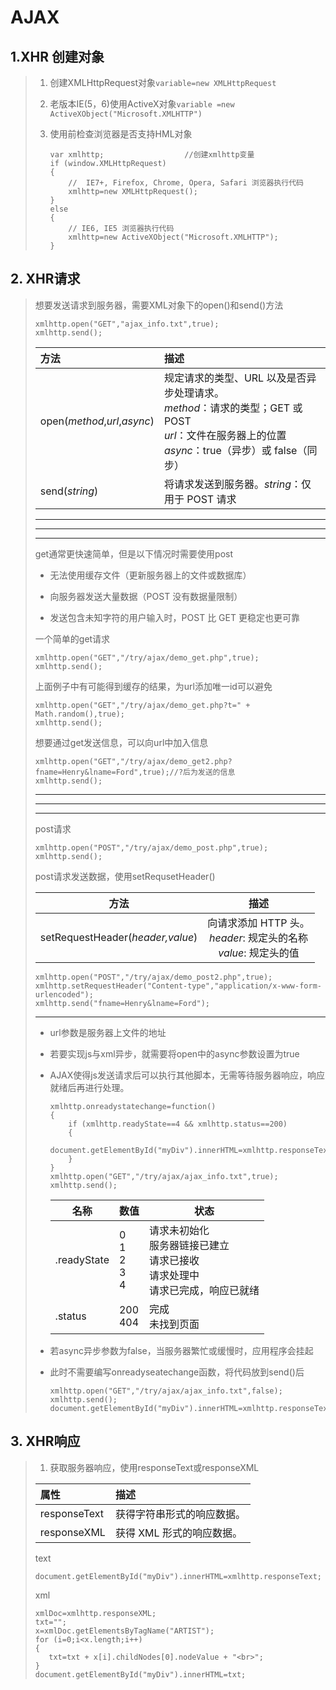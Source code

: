 # AJAX

## 1.XHR 创建对象

> 1. 创建XMLHttpRequest对象```variable=new XMLHttpRequest```
>
> 2. 老版本IE(5，6)使用ActiveX对象```variable =new ActiveXObject("Microsoft.XMLHTTP")```
>
> 3. 使用前检查浏览器是否支持HML对象
>
>    ```
>    var xmlhttp;                  //创建xmlhttp变量
>    if (window.XMLHttpRequest)
>    {
>        //  IE7+, Firefox, Chrome, Opera, Safari 浏览器执行代码
>        xmlhttp=new XMLHttpRequest();
>    }
>    else
>    {
>        // IE6, IE5 浏览器执行代码
>        xmlhttp=new ActiveXObject("Microsoft.XMLHTTP");
>    }
>    ```

## 2. XHR请求

> 想要发送请求到服务器，需要XML对象下的open()和send()方法
>
> ```
> xmlhttp.open("GET","ajax_info.txt",true);
> xmlhttp.send();
> ```
>
> | 方法                         | 描述                                                         |
> | :--------------------------- | :----------------------------------------------------------- |
> | open(*method*,*url*,*async*) | 规定请求的类型、URL 以及是否异步处理请求。<br> *method*：请求的类型；GET 或 POST<br>*url*：文件在服务器上的位置<br>*async*：true（异步）或 false（同步） |
> | send(*string*)               | 将请求发送到服务器。*string*：仅用于 POST 请求               |
> ---
>
> ---
>
> ---
>
>
> get通常更快速简单，但是以下情况时需要使用post
>
> * 无法使用缓存文件（更新服务器上的文件或数据库）
>
> * 向服务器发送大量数据（POST 没有数据量限制）
>
> * 发送包含未知字符的用户输入时，POST 比 GET 更稳定也更可靠
>
> 一个简单的get请求
>
> ```
> xmlhttp.open("GET","/try/ajax/demo_get.php",true);
> xmlhttp.send();
> ```
>
> 上面例子中有可能得到缓存的结果，为url添加唯一id可以避免
>
> ```
> xmlhttp.open("GET","/try/ajax/demo_get.php?t=" + Math.random(),true);
> xmlhttp.send();
> ```
>
> 想要通过get发送信息，可以向url中加入信息
>
> ```
> xmlhttp.open("GET","/try/ajax/demo_get2.php?fname=Henry&lname=Ford",true);//?后为发送的信息
> xmlhttp.send();
> ```
>
> ---
>
> ---
>
> ---
>
> post请求
>
> ```
> xmlhttp.open("POST","/try/ajax/demo_post.php",true);
> xmlhttp.send();
> ```
>
> post请求发送数据，使用setRequsetHeader()
>
> |               方法               |                             描述                             |
> | :------------------------------: | :----------------------------------------------------------: |
> | setRequestHeader(*header,value*) | 向请求添加 HTTP 头。<br>*header*: 规定头的名称<br>*value*: 规定头的值 |
>
> ```
> xmlhttp.open("POST","/try/ajax/demo_post2.php",true);
> xmlhttp.setRequestHeader("Content-type","application/x-www-form-urlencoded");
> xmlhttp.send("fname=Henry&lname=Ford");
> ```
>
> ---
>
> * url参数是服务器上文件的地址
>
> * 若要实现js与xml异步，就需要将open中的async参数设置为true
>
> * AJAX使得js发送请求后可以执行其他脚本，无需等待服务器响应，响应就绪后再进行处理。
>
>   ```
>   xmlhttp.onreadystatechange=function()
>   {
>       if (xmlhttp.readyState==4 && xmlhttp.status==200)
>       {
>           document.getElementById("myDiv").innerHTML=xmlhttp.responseText;
>       }
>   }
>   xmlhttp.open("GET","/try/ajax/ajax_info.txt",true);
>   xmlhttp.send();
>   ```
>
>   |名称|数值|状态|
>   |----|----|----|
>   |.readyState|0<br>1<br>2<br>3<br>4|请求未初始化<br>服务器链接已建立<br>请求已接收<br>请求处理中<br>请求已完成，响应已就绪|
>   |.status|200<br>404|完成<br>未找到页面|
>   
> * 若async异步参数为false，当服务器繁忙或缓慢时，应用程序会挂起
>
> * 此时不需要编写onreadyseatechange函数，将代码放到send()后
>
>   ```
>   xmlhttp.open("GET","/try/ajax/ajax_info.txt",false);
>   xmlhttp.send();
>   document.getElementById("myDiv").innerHTML=xmlhttp.responseText;
>   ```
>

## 3. XHR响应

>1. 获取服务器响应，使用responseText或responseXML
>
> | 属性         | 描述                       |
> | :----------- | :------------------------- |
> | responseText | 获得字符串形式的响应数据。 |
> | responseXML  | 获得 XML 形式的响应数据。  |
>
>text
>```
>document.getElementById("myDiv").innerHTML=xmlhttp.responseText;
>```
>xml
>```
>xmlDoc=xmlhttp.responseXML;
>txt="";
>x=xmlDoc.getElementsByTagName("ARTIST");
>for (i=0;i<x.length;i++)
>{
>    txt=txt + x[i].childNodes[0].nodeValue + "<br>";
>}
>document.getElementById("myDiv").innerHTML=txt;
>```
>